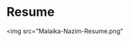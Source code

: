 # Resume

<img src="Malaika-Nazim-Resume.png" <a href="https://docs.google.com/document/d/e/2PACX-1vSOEZFmW31BX2UkXTx_w3jkeLjEMH7AzoYt9Tzt1PGg3wky5Kv6XQwxy16SjJo7ETDWpmrwbA8UIDgv/pub"></a>
